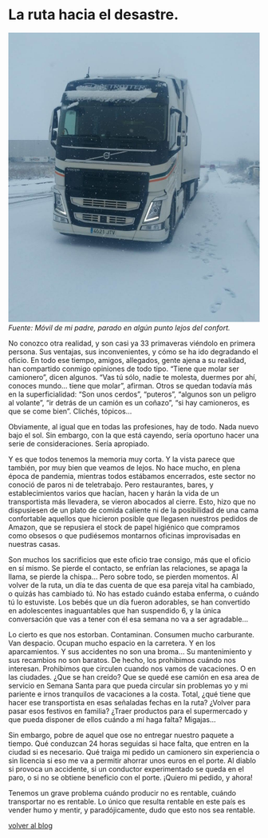 

# La ruta hacia el desastre.

![portada](../assets/blog/camion.png "Portada")
*Fuente: Móvil de mi padre, parado en algún punto lejos del confort.*

No conozco otra realidad, y son casi ya 33 primaveras viéndolo en primera persona. Sus ventajas, sus inconvenientes, y cómo se ha ido degradando el oficio. En todo ese tiempo, amigos, allegados, gente ajena a su realidad, han compartido conmigo opiniones de todo tipo. “Tiene que molar ser camionero”, dicen algunos. “Vas tú sólo, nadie te molesta, duermes por ahí, conoces mundo… tiene que molar”, afirman. Otros se quedan todavía más en la superficialidad: “Son unos cerdos”, “puteros”, “algunos son un peligro al volante”, “ir detrás de un camión es un coñazo”, “si hay camioneros, es que se come bien”. Clichés, tópicos…

Obviamente, al igual que en todas las profesiones, hay de todo. Nada nuevo bajo el sol. Sin embargo, con la que está cayendo, sería oportuno hacer una serie de consideraciones. Sería apropiado.

Y es que todos tenemos la memoria muy corta. Y la vista parece que también, por muy bien que veamos de lejos. No hace mucho, en plena época de pandemia, mientras todos estábamos encerrados, este sector no conoció de paros ni de teletrabajo. Pero restaurantes, bares, y establecimientos varios que hacían, hacen y harán la vida de un transportista más llevadera, se vieron abocados al cierre. Esto, hizo que no dispusiesen de un plato de comida caliente ni de la posibilidad de una cama confortable aquellos que hicieron posible que llegasen nuestros pedidos de Amazon, que se repusiera el stock de papel higiénico que compramos como obsesos o que pudiésemos montarnos oficinas improvisadas en nuestras casas.

Son muchos los sacrificios que este oficio trae consigo, más que el oficio en sí mismo. Se pierde el contacto, se enfrían las relaciones, se apaga la llama, se pierde la chispa… Pero sobre todo, se pierden momentos. Al volver de la ruta, un día te das cuenta de que esa pareja vital ha cambiado, o quizás has cambiado tú. No has estado cuándo estaba enferma, o cuándo tú lo estuviste. Los bebés que un día fueron adorables, se han convertido en adolescentes inaguantables que han suspendido 6, y la única conversación que vas a tener con él esa semana no va a ser agradable…

Lo cierto es que nos estorban. Contaminan. Consumen mucho carburante. Van despacio. Ocupan mucho espacio en la carretera. Y en los aparcamientos. Y sus accidentes no son una broma… Su mantenimiento y sus recambios no son baratos. De hecho, los prohibimos cuándo nos interesan. Prohibimos que circulen cuando nos vamos de vacaciones. O en las ciudades. ¿Que se han creído? Que se quedé ese camión en esa area de servicio en Semana Santa para que pueda circular sin problemas yo y mi pariente e irnos tranquilos de vacaciones a la costa. Total, ¿qué tiene que hacer ese transportista en esas señaladas fechas en la ruta? ¿Volver para pasar esos festivos en familia? ¿Traer productos para el supermercado y que pueda disponer de ellos cuándo a mí haga falta? Migajas…

Sin embargo, pobre de aquel que ose no entregar nuestro paquete a tiempo. Qué conduzcan 24 horas seguidas si hace falta, que entren en la ciudad si es necesario. Qué traiga mi pedido un camionero sin experiencia o sin licencia si eso me va a permitir ahorrar unos euros en el porte. Al diablo si provoca un accidente, si un conductor experimentado se queda en el paro, o si no se obtiene beneficio con el porte. ¡Quiero mi pedido, y ahora!

Tenemos un grave problema cuándo producir no es rentable, cuándo transportar no es rentable. Lo único que resulta rentable en este país es vender humo y mentir, y paradójicamente, dudo que esto nos sea rentable.


[volver al blog](https://hugotechandtravel.netlify.app/#/gentes_de_martes/)